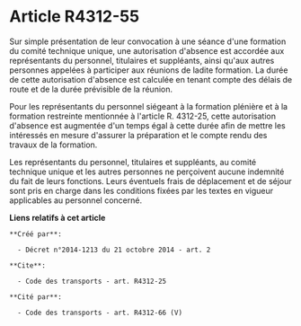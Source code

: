 # Article R4312-55

Sur simple présentation de leur convocation à une séance d'une formation du comité technique unique, une autorisation
d'absence est accordée aux représentants du personnel, titulaires et suppléants, ainsi qu'aux autres personnes appelées à
participer aux réunions de ladite formation. La durée de cette autorisation d'absence est calculée en tenant compte des
délais de route et de la durée prévisible de la réunion. 

Pour les représentants du personnel siégeant à la formation plénière et à la formation restreinte mentionnée à l'article R.
4312-25, cette autorisation d'absence est augmentée d'un temps égal à cette durée afin de mettre les intéressés en mesure
d'assurer la préparation et le compte rendu des travaux de la formation. 

Les représentants du personnel, titulaires et suppléants, au comité technique unique et les autres personnes ne perçoivent
aucune indemnité du fait de leurs fonctions. Leurs éventuels frais de déplacement et de séjour sont pris en charge dans les
conditions fixées par les textes en vigueur applicables au personnel concerné.

**Liens relatifs à cet article**

	**Créé par**:

	  - Décret n°2014-1213 du 21 octobre 2014 - art. 2

	**Cite**:

	  - Code des transports - art. R4312-25

	**Cité par**:

	  - Code des transports - art. R4312-66 (V)
